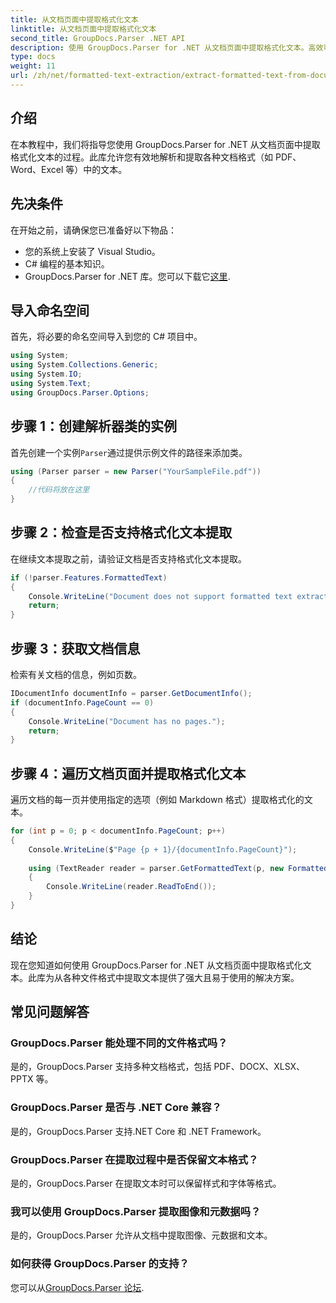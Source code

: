 ```yaml
---
title: 从文档页面中提取格式化文本
linktitle: 从文档页面中提取格式化文本
second_title: GroupDocs.Parser .NET API
description: 使用 GroupDocs.Parser for .NET 从文档页面中提取格式化文本。高效可靠的文本提取解决方案。
type: docs
weight: 11
url: /zh/net/formatted-text-extraction/extract-formatted-text-from-document-page/
---
```

## 介绍
在本教程中，我们将指导您使用 GroupDocs.Parser for .NET 从文档页面中提取格式化文本的过程。此库允许您有效地解析和提取各种文档格式（如 PDF、Word、Excel 等）中的文本。
## 先决条件
在开始之前，请确保您已准备好以下物品：
- 您的系统上安装了 Visual Studio。
- C# 编程的基本知识。
-  GroupDocs.Parser for .NET 库。您可以下载它[这里](https://releases.groupdocs.com/parser/net/).

## 导入命名空间
首先，将必要的命名空间导入到您的 C# 项目中。
```csharp
using System;
using System.Collections.Generic;
using System.IO;
using System.Text;
using GroupDocs.Parser.Options;
```
## 步骤 1：创建解析器类的实例
首先创建一个实例`Parser`通过提供示例文件的路径来添加类。
```csharp
using (Parser parser = new Parser("YourSampleFile.pdf"))
{
    //代码将放在这里
}
```
## 步骤 2：检查是否支持格式化文本提取
在继续文本提取之前，请验证文档是否支持格式化文本提取。
```csharp
if (!parser.Features.FormattedText)
{
    Console.WriteLine("Document does not support formatted text extraction.");
    return;
}
```
## 步骤 3：获取文档信息
检索有关文档的信息，例如页数。
```csharp
IDocumentInfo documentInfo = parser.GetDocumentInfo();
if (documentInfo.PageCount == 0)
{
    Console.WriteLine("Document has no pages.");
    return;
}
```
## 步骤 4：遍历文档页面并提取格式化文本
遍历文档的每一页并使用指定的选项（例如 Markdown 格式）提取格式化的文本。
```csharp
for (int p = 0; p < documentInfo.PageCount; p++)
{
    Console.WriteLine($"Page {p + 1}/{documentInfo.PageCount}");
    
    using (TextReader reader = parser.GetFormattedText(p, new FormattedTextOptions(FormattedTextMode.Markdown)))
    {
        Console.WriteLine(reader.ReadToEnd());
    }
}
```

## 结论
现在您知道如何使用 GroupDocs.Parser for .NET 从文档页面中提取格式化文本。此库为从各种文件格式中提取文本提供了强大且易于使用的解决方案。

## 常见问题解答
### GroupDocs.Parser 能处理不同的文件格式吗？
是的，GroupDocs.Parser 支持多种文档格式，包括 PDF、DOCX、XLSX、PPTX 等。
### GroupDocs.Parser 是否与 .NET Core 兼容？
是的，GroupDocs.Parser 支持.NET Core 和 .NET Framework。
### GroupDocs.Parser 在提取过程中是否保留文本格式？
是的，GroupDocs.Parser 在提取文本时可以保留样式和字体等格式。
### 我可以使用 GroupDocs.Parser 提取图像和元数据吗？
是的，GroupDocs.Parser 允许从文档中提取图像、元数据和文本。
### 如何获得 GroupDocs.Parser 的支持？
您可以从[GroupDocs.Parser 论坛](https://forum.groupdocs.com/c/parser/17).